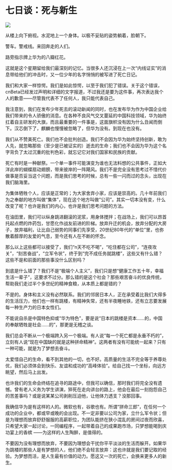 # 七日谈：死与新生

![](https://ws1.sinaimg.cn/large/4b91f9d5gy1fvlzn2l66lj20zk0npq9v.jpg)

从楼上向下俯视。水泥地上一个身体。以极不妥贴的姿势躺着，脸朝下。  

警车。警戒线。来回奔走的人们。  

路旁指示牌上华为的八瓣红花。  

这就是这个星期留给我们最深刻的记忆。当很多人还沉浸在上一次“内线证实”的消息带给他们的冲击时，又一位少年的名字悄悄的被写进了死亡日记。

我们和大家一样惊愕。我们是如此惊愕，以至于我们犯了错误。关于这个错误，cnBeta已经发过声明和详细的文字报道，不过我还是要为这件事，再次表达我个人的歉意——尽管我代表不了任何人，我只能代表自己。

我注意到，我们在发布少年死去的滚动新闻的同时，也在发布华为作为中国企业给我们带来的令人骄傲的消息。在各种不良风气交叉蔓延的中国科技领域，华为始终扛着自主研发的大旗，而且最重要的一件事是，这面旗帜没有因为什么丑闻而倒下。汉芯倒下了，麒麟也慢慢被忽略了，但华为没有。到现在也没有。

我们从不赞美死亡。我们也不会批判创造。我们不会因为华为始终坚持创新，敢为人先，就忽略那些（至少是已被证实的）逝去的生命；我们也不会因为华为这个名字背负了太过沉重的批判色彩，就忘记它对我们国家和民族的贡献。

死亡有时是一种献祭。一个单一事件可能演变为谁也无法料想的公共事件，正如大洋此岸的蝴蝶扇动翅膀，带来彼岸的一阵飓风。我们不是完全没有思考过不惜代价做事是否妥当这个问题，而是我们思考的时候，总有一些一闪而过的念头，出现在我们脑海里。

为集体牺牲个人，应该是正常的；为大家舍弃小家，应该是崇高的。几十年前我们为之奉献的地方叫做“集体”，现在这个地方叫做“公司”。其实一切本没有变，什么改变了呢？也许是我们的内心，也许是我们思考问题的方法。

在油田里，我们可以纵身跳进翻滚的泥浆，用身体搅拌；在战场上，我们可以昂首托起点燃的炸药包，甘愿化作战友前进的阶梯。放弃升迁的机会，放弃分配的大房子，放弃福利，让比自己弱势的同事们先享受，20世纪80年代的“单位”里，也弥散着醇厚的友爱的气息，至今还有人在不断的怀念。

那么以上这些都可以接受了，我们“n天不吃不喝”，“吃住都在公司”，“连夜攻关”，“刻苦奋战”，“立军令状”，终于到“完不成任务就跳楼”，这些又有什么错？这些不是和前面的那些事没什么区别吗？

到底是什么错了？我们不是“极端个人主义”，我们只是想“健康工作五十年，幸福生活一辈子”，这要求不过分。那么错的是这个社会？那些艰苦奋斗的优良传统，帮助我们走过半个多世纪的精神食粮，从本质上都是错的？

不是的。身体和主义没有必然联系。我们的邻居日本人，正在承受着比我们大得多的生活压力，他们也一样有跳楼，有精神失常，还有半夜睡地铁，还有立志要发展每一种生产力的日本女性们。

不能说自杀是中国特色抑或“华为特色”，要是说“日本的跳楼是资本……的，中国的奉献牺牲是社会……的”，那更是无稽之谈。

我们总会不断从一个极端跨入另一个极端。有人说“每一个死亡都是永垂不朽的”，立刻有人说“现在中国缺的就是这种拼命精神”。这两者有没有可能统一起来？只有一种可能，就是为了梦想去奋斗。

太爱惜自己的生命，看不到其他的一切，也不好。高质量的生活不完全等于养尊处优，我们必须体会到快乐、友谊和成功的“高峰体验”。给自己找一个坐标，向远方眺望，然后马上出发。

也许我们的生命会终结在追寻的路途中，但我可以确信，那时我们将完全没有遗憾。曾有老人义务为学生讲演，猝死在走向讲台的路上，他会在最后一刻抱怨自己的苦差事吗？或是说某某公司剥削压迫他，让他体力透支？没那回事。

我确信华为是有这样的人的。微软也有，谷歌也有。所谓“拼命三郎”，在任何一个成功的企业中，都或早或晚的会出现。不一定非要以公司为家，立什么军令状；但是为理想而放弃舒舒服服的高薪职位，为团队能挤在狭小混乱的房间过夜而欣喜，只希望大家一起讨论，一同编程序，一起带着自己的成果跑市场，只梦想能喝到庆功宴上的香槟 ——为这样的人生陶醉，是值得的。

不要因为没有理想而放弃，不要因为理想会干扰你平平淡淡的生活而躲开。如果华为跳楼的那些人是有梦想的人，他们绝不会轻言放弃：这也许就是我们要记取的经验。为梦想而活，是人生最有价值的动力。愿这又一次的死亡，会换来更多人的新生。